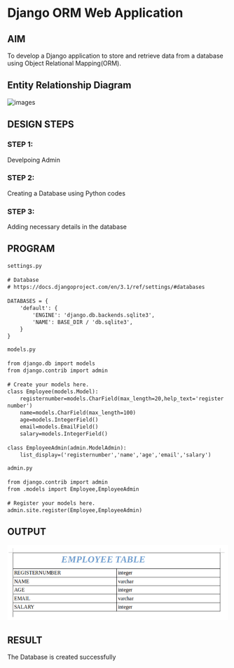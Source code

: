 # Django ORM Web Application

## AIM
To develop a Django application to store and retrieve data from a database using Object Relational Mapping(ORM).

## Entity Relationship Diagram
![images](./images/EX02ERDiagram.png)

## DESIGN STEPS

### STEP 1:
Develpoing Admin 

### STEP 2:
Creating a Database using Python codes

### STEP 3:
Adding necessary details in the database

## PROGRAM
```
settings.py

# Database
# https://docs.djangoproject.com/en/3.1/ref/settings/#databases

DATABASES = {
    'default': {
        'ENGINE': 'django.db.backends.sqlite3',
        'NAME': BASE_DIR / 'db.sqlite3',
    }
}
```

```
models.py

from django.db import models
from django.contrib import admin

# Create your models here.
class Employee(models.Model):
    registernumber=models.CharField(max_length=20,help_text='register number')
    name=models.CharField(max_length=100)
    age=models.IntegerField()
    email=models.EmailField()
    salary=models.IntegerField()

class EmployeeAdmin(admin.ModelAdmin):
    list_display=('registernumber','name','age','email','salary')
```

```
admin.py

from django.contrib import admin
from .models import Employee,EmployeeAdmin

# Register your models here.
admin.site.register(Employee,EmployeeAdmin)
```


## OUTPUT
![images](images/EXO2ERDiagram.png)

## RESULT
The Database is created successfully
